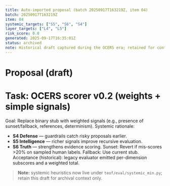 ```yaml
---
title: Auto-imported proposal (batch 20250917T163219Z, item 04)
batch: 20250917T163219Z
item: 04
systemic_targets: ["S5", "S6", "S4"]
layer_targets: ["L4", "L5"]
risk_score: 0.0
generated: 2025-09-17T16:35:01Z
status: archived
note: Historical draft captured during the OCERS era; retained for context.
---
```


# Proposal (draft)
# Task: OCERS scorer v0.2 (weights + simple signals)
Goal: Replace binary stub with weighted signals (e.g., presence of sunset/fallback, references, determinism).
Systemic rationale:
- **S4 Defense** — guardrails catch risky proposals earlier.
- **S5 Intelligence** — richer signals improve recursive evaluation.
- **S6 Truth** — strengthens evidence scoring.
Sunset: Revert if mis-scores >20% on sampled human labels.
Fallback: Use current stub.
Acceptance (historical): legacy evaluator emitted per-dimension subscores and a weighted total.  
> **Note:** systemic heuristics now live under `teof/eval/systemic_min.py`; retain this draft for archival context only.
